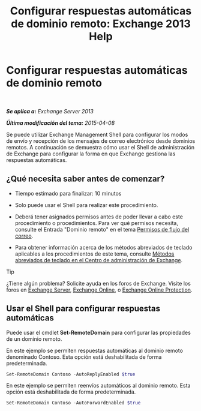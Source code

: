 ﻿---
title: 'Configurar respuestas automáticas de dominio remoto: Exchange 2013 Help'
TOCTitle: Configurar respuestas automáticas de dominio remoto
ms:assetid: 3d88a1fb-4b62-419a-a50d-ffd868e229d0
ms:mtpsurl: https://technet.microsoft.com/es-es/library/JJ657720(v=EXCHG.150)
ms:contentKeyID: 49895585
ms.date: 04/23/2018
mtps_version: v=EXCHG.150
ms.translationtype: HT
---

# Configurar respuestas automáticas de dominio remoto

 

_**Se aplica a:** Exchange Server 2013_

_**Última modificación del tema:** 2015-04-08_

Se puede utilizar Exchange Management Shell para configurar los modos de envío y recepción de los mensajes de correo electrónico desde dominios remotos. A continuación se demuestra cómo usar el Shell de administración de Exchange para configurar la forma en que Exchange gestiona las respuestas automáticas.

## ¿Qué necesita saber antes de comenzar?

  - Tiempo estimado para finalizar: 10 minutos

  - Solo puede usar el Shell para realizar este procedimiento.

  - Deberá tener asignados permisos antes de poder llevar a cabo este procedimiento o procedimientos. Para ver qué permisos necesita, consulte el Entrada "Dominio remoto" en el tema [Permisos de flujo del correo](mail-flow-permissions-exchange-2013-help.md).

  - Para obtener información acerca de los métodos abreviados de teclado aplicables a los procedimientos de este tema, consulte [Métodos abreviados de teclado en el Centro de administración de Exchange](keyboard-shortcuts-in-the-exchange-admin-center-exchange-online-protection-help.md).


> [!TIP]
> ¿Tiene algún problema? Solicite ayuda en los foros de Exchange. Visite los foros en <A href="https://go.microsoft.com/fwlink/p/?linkid=60612">Exchange Server</A>, <A href="https://go.microsoft.com/fwlink/p/?linkid=267542">Exchange Online</A>, o <A href="https://go.microsoft.com/fwlink/p/?linkid=285351">Exchange Online Protection</A>.



## Usar el Shell para configurar respuestas automáticas

Puede usar el cmdlet **Set-RemoteDomain** para configurar las propiedades de un dominio remoto.

En este ejemplo se permiten respuestas automáticas al dominio remoto denominado Contoso. Esta opción está deshabilitada de forma predeterminada.

```powershell
Set-RemoteDomain Contoso -AutoReplyEnabled $true
```

En este ejemplo se permiten reenvíos automáticos al dominio remoto. Esta opción está deshabilitada de forma predeterminada.

```powershell
Set-RemoteDomain Contoso -AutoForwardEnabled $true
```

